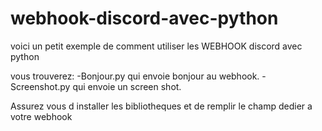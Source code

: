 # webhook-discord-avec-python
voici un petit exemple de comment utiliser les WEBHOOK discord avec python

vous trouverez:
-Bonjour.py qui envoie bonjour au webhook.
-Screenshot.py qui envoie un screen shot.

Assurez vous d installer les bibliotheques et de remplir le champ dedier a votre webhook

